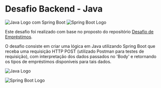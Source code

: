 # Desafio Backend - Java 
![Java Logo](https://www.vectorlogo.zone/logos/java/java-icon.svg)
com Spring Boot 
![Spring Boot Logo](https://spring.io/images/spring-boot.png)

Este desafio foi realizado com base no proposto do repositório [Desafio de Empréstimos](https://github.com/backend-br/desafios/blob/master/loans/PROBLEM.md).

O desafio consiste em criar uma lógica em Java utilizando Spring Boot que receba uma requisição HTTP POST (utilizado Postman para testes de requisição), com interpretação dos dados passados no 'Body' e retornando os tipos de empréstimos disponíveis para tais dados.

![Java Logo](https://www.vectorlogo.zone/logos/java/java-icon.svg)

![Spring Boot Logo](https://spring.io/images/spring-boot.png)
